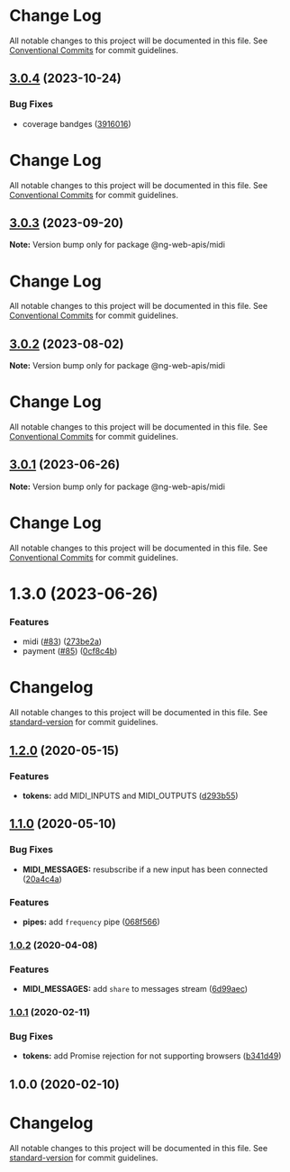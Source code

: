# Change Log

All notable changes to this project will be documented in this file. See
[Conventional Commits](https://conventionalcommits.org) for commit guidelines.

## [3.0.4](https://github.com/taiga-family/ng-web-apis/compare/@ng-web-apis/midi@3.0.3...@ng-web-apis/midi@3.0.4) (2023-10-24)

### Bug Fixes

- coverage bandges
  ([3916016](https://github.com/taiga-family/ng-web-apis/commit/39160166d865b37da18aa6358de9966486046969))

# Change Log

All notable changes to this project will be documented in this file. See
[Conventional Commits](https://conventionalcommits.org) for commit guidelines.

## [3.0.3](https://github.com/taiga-family/ng-web-apis/compare/@ng-web-apis/midi@3.0.2...@ng-web-apis/midi@3.0.3) (2023-09-20)

**Note:** Version bump only for package @ng-web-apis/midi

# Change Log

All notable changes to this project will be documented in this file. See
[Conventional Commits](https://conventionalcommits.org) for commit guidelines.

## [3.0.2](https://github.com/taiga-family/ng-web-apis/compare/@ng-web-apis/midi@3.0.1...@ng-web-apis/midi@3.0.2) (2023-08-02)

**Note:** Version bump only for package @ng-web-apis/midi

# Change Log

All notable changes to this project will be documented in this file. See
[Conventional Commits](https://conventionalcommits.org) for commit guidelines.

## [3.0.1](https://github.com/taiga-family/ng-web-apis/compare/@ng-web-apis/midi@3.0.0...@ng-web-apis/midi@3.0.1) (2023-06-26)

**Note:** Version bump only for package @ng-web-apis/midi

# Change Log

All notable changes to this project will be documented in this file. See
[Conventional Commits](https://conventionalcommits.org) for commit guidelines.

# 1.3.0 (2023-06-26)

### Features

- midi ([#83](https://github.com/taiga-family/ng-web-apis/issues/83))
  ([273be2a](https://github.com/taiga-family/ng-web-apis/commit/273be2a946944c463ed475f4d91688cd0f7d8593))
- payment ([#85](https://github.com/taiga-family/ng-web-apis/issues/85))
  ([0cf8c4b](https://github.com/taiga-family/ng-web-apis/commit/0cf8c4b8b9890013afd1de301d5bd5cd60d5ec18))

# Changelog

All notable changes to this project will be documented in this file. See
[standard-version](https://github.com/conventional-changelog/standard-version) for commit guidelines.

## [1.2.0](https://github.com/ng-web-apis/midi/compare/v1.1.0...v1.2.0) (2020-05-15)

### Features

- **tokens:** add MIDI_INPUTS and MIDI_OUTPUTS ([d293b55](https://github.com/ng-web-apis/midi/commit/d293b55))

## [1.1.0](https://github.com/ng-web-apis/midi/compare/v1.0.2...v1.1.0) (2020-05-10)

### Bug Fixes

- **MIDI_MESSAGES:** resubscribe if a new input has been connected
  ([20a4c4a](https://github.com/ng-web-apis/midi/commit/20a4c4a))

### Features

- **pipes:** add `frequency` pipe ([068f566](https://github.com/ng-web-apis/midi/commit/068f566))

### [1.0.2](https://github.com/ng-web-apis/midi/compare/v1.0.1...v1.0.2) (2020-04-08)

### Features

- **MIDI_MESSAGES:** add `share` to messages stream ([6d99aec](https://github.com/ng-web-apis/midi/commit/6d99aec))

### [1.0.1](https://github.com/ng-web-apis/midi/compare/v1.0.0...v1.0.1) (2020-02-11)

### Bug Fixes

- **tokens:** add Promise rejection for not supporting browsers
  ([b341d49](https://github.com/ng-web-apis/midi/commit/b341d49))

## 1.0.0 (2020-02-10)

# Changelog

All notable changes to this project will be documented in this file. See
[standard-version](https://github.com/conventional-changelog/standard-version) for commit guidelines.
